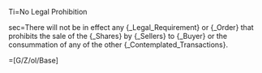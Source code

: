 Ti=No Legal Prohibition

sec=There will not be in effect any {_Legal_Requirement} or {_Order} that prohibits the sale of the {_Shares} by {_Sellers} to {_Buyer} or the consummation of any of the other {_Contemplated_Transactions}.

=[G/Z/ol/Base]
